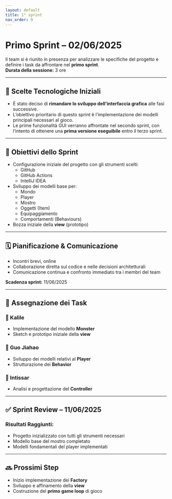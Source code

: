 ```yaml
---
layout: default
title: 1° sprint
nav_order: 9
---
```

# Primo Sprint – 02/06/2025

Il team si è riunito in presenza per analizzare le specifiche del progetto e definire i task da affrontare nel **primo sprint**.  
**Durata della sessione:** 3 ore

---

## 📌 Scelte Tecnologiche Iniziali

- È stato deciso di **rimandare lo sviluppo dell'interfaccia grafica** alle fasi successive.
- L’obiettivo prioritario di questo sprint è l’implementazione dei modelli principali necessari al gioco.
- Le prime funzionalità GUI verranno affrontate nel secondo sprint, con l’intento di ottenere una **prima versione eseguibile** entro il terzo sprint.

---

## 🎯 Obiettivi dello Sprint

- Configurazione iniziale del progetto con gli strumenti scelti:
  - GitHub  
  - GitHub Actions  
  - IntelliJ IDEA
- Sviluppo dei modelli base per:
  - Mondo 
  - Player
  - Mostro
  - Oggetti (Item)
  - Equipaggiamento
  - Comportamenti (Behaviours)
- Bozza iniziale della **view** (prototipo)

---

## 🗓️ Pianificazione & Comunicazione

- Incontri brevi, online
- Collaborazione diretta sul codice e nelle decisioni architetturali
- Comunicazione continua e confronto immediato tra i membri del team

**Scadenza sprint:** 11/06/2025

---

## 👥 Assegnazione dei Task

### 🔹 Kalile
- Implementazione del modello **Monster**
- Sketch e prototipo iniziale della **view**

### 🔹 Guo Jiahao
- Sviluppo dei modelli relativi al **Player**
- Strutturazione dei **Behavior**

### 🔹 Intissar
- Analisi e progettazione del **Controller**

---

## ✅ Sprint Review – 11/06/2025

### Risultati Raggiunti:

- Progetto inizializzato con tutti gli strumenti necessari
- Modello base del mostro completato
- Modelli fondamentali del player implementati

---

## 🔜 Prossimi Step

- Inizio implementazione dei **Factory**
- Sviluppo e affinamento della **view**
- Costruzione del **primo game loop** di gioco
